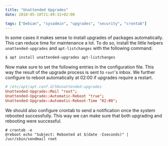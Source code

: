 ```yaml
---
title: "Unattended Upgrades"
date: 2018-05-10T21:49:31+02:00

tags: ["Debian", "sysadmin", "upgrades", "security", "crontab"]
---
```


In some cases it makes sense to install upgrades of packages automatically. This
can reduce time for maintenance a lot. To do so, install the little helpers
`unattended-upgrades` and `apt-listchanges` with the following command:

<!-- more -->

```sh
$ apt install unattended-upgrades apt-listchanges
```

Now make sure to set the following entries in the configuration file. This way
the result of the upgrade process is sent to `root`'s inbox. We further
configure to reboot automatically at 02:00 if upgrades require a restart.

```conf
# /etc/apt/apt.conf.d/50unattended-upgrades
Unattended-Upgrade::Mail "root";
Unattended-Upgrade::Automatic-Reboot "true";
Unattended-Upgrade::Automatic-Reboot-Time "02:00";
```

We should also configure crontab to send a notification once the system rebooted
successfully. This way we can make sure that both upgrading and rebooting were
successful.

```
# crontab -e
@reboot echo "Subject: Rebooted at $(date -Iseconds)" | /usr/sbin/sendmail root
```
